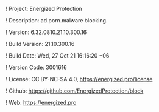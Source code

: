 ! Project: Energized Protection

! Description: ad.porn.malware blocking.

! Version: 6.32.0810.21.10.300.16

! Build Version: 21.10.300.16

! Build Date: Wed, 27 Oct 21 16:16:20 +06

! Version Code: 3001616

! License: CC BY-NC-SA 4.0, https://energized.pro/license

! Github: https://github.com/EnergizedProtection/block

! Web: https://energized.pro
